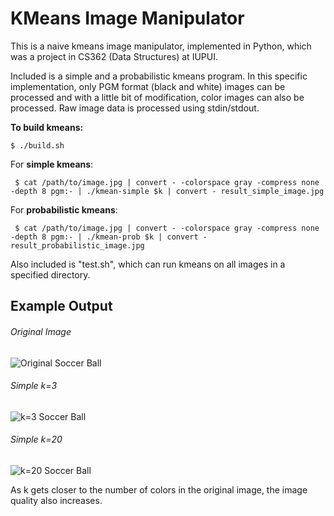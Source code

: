 KMeans Image Manipulator
===============================

This is a naive kmeans image manipulator, implemented in Python, which was a project in CS362 (Data Structures) at IUPUI.

Included is a simple and a probabilistic kmeans program. In this specific implementation, only PGM format (black and white) images can be processed and with a little bit of modification, color images can also be processed. Raw image data is processed using stdin/stdout.

**To build kmeans:**

    $ ./build.sh

For **simple kmeans**:

     $ cat /path/to/image.jpg | convert - -colorspace gray -compress none -depth 8 pgm:- | ./kmean-simple $k | convert - result_simple_image.jpg


For **probabilistic kmeans**:

     $ cat /path/to/image.jpg | convert - -colorspace gray -compress none -depth 8 pgm:- | ./kmean-prob $k | convert - result_probabilistic_image.jpg


Also included is "test.sh", which can run kmeans on all images in a specified directory.


Example Output
--------------

###### Original Image
![Original Soccer Ball](https://raw.githubusercontent.com/travcunn/cs362-kmeans/master/example-images/soccer-ball.jpg)

###### Simple k=3
![k=3 Soccer Ball](https://raw.githubusercontent.com/travcunn/cs362-kmeans/master/example-images/result_simple_1.jpg) 

###### Simple k=20
![k=20 Soccer Ball](https://raw.githubusercontent.com/travcunn/cs362-kmeans/master/example-images/result_simple_2.jpg)

As k gets closer to the number of colors in the original image, the image quality also increases.
